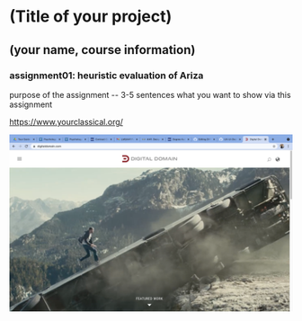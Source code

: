 # (Title of your project)
## (your name, course information)

### assignment01: heuristic evaluation of Ariza

purpose of the assignment -- 3-5 sentences what you want to show via this assignment


https://www.yourclassical.org/

![Website of Digital Domain](dd_Website.png)
